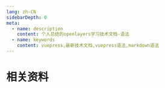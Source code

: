 ```yaml
---
lang: zh-CN
sidebarDepth: 0
meta:
  - name: description
    content: 个人总结的openlayers学习技术文档-语法
  - name: keywords
    content: vuepress,最新技术文档,vuepress语法,markdown语法
---
```


# 相关资料